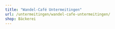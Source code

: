 ```yaml
---
title: "Wandel-Café Untermeitingen"
url: /untermeitingen/wandel-cafe-untermeitingen/
shop: Bäckerei
---
```

